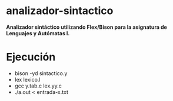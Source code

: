 # analizador-sintactico
**Analizador sintáctico utilizando Flex/Bison para la asignatura de Lenguajes y Autómatas I.**

# Ejecución
- bison -yd sintactico.y
- lex lexico.l
- gcc y.tab.c lex.yy.c
- ./a.out < entrada-x.txt